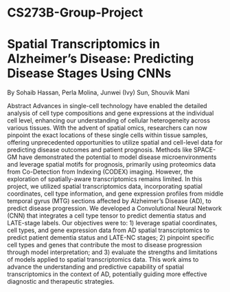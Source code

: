 # CS273B-Group-Project

# Spatial Transcriptomics in Alzheimer’s Disease: Predicting Disease Stages Using CNNs
By Sohaib Hassan, Perla Molina, Junwei (Ivy) Sun, Shouvik Mani

Abstract
Advances in single-cell technology have enabled the detailed analysis of cell type compositions
and gene expressions at the individual cell level, enhancing our understanding of cellular
heterogeneity across various tissues. With the advent of spatial omics, researchers can now
pinpoint the exact locations of these single cells within tissue samples, offering unprecedented
opportunities to utilize spatial and cell-level data for predicting disease outcomes and patient
prognosis. Methods like SPACE-GM have demonstrated the potential to model disease
microenvironments and leverage spatial motifs for prognosis, primarily using proteomics data
from Co-Detection from Indexing (CODEX) imaging. However, the exploration of spatially-aware
transcriptomics remains limited. In this project, we utilized spatial transcriptomics data,
incorporating spatial coordinates, cell type information, and gene expression profiles from
middle temporal gyrus (MTG) sections affected by Alzheimer’s Disease (AD), to predict disease
progression. We developed a Convolutional Neural Network (CNN) that integrates a cell type
tensor to predict dementia status and LATE-stage labels. Our objectives were to: 1) leverage
spatial coordinates, cell types, and gene expression data from AD spatial transcriptomics to
predict patient dementia status and LATE-NC stages; 2) pinpoint specific cell types and genes
that contribute the most to disease progression through model interpretation; and 3) evaluate
the strengths and limitations of models applied to spatial transcriptomics data. This work aims
to advance the understanding and predictive capability of spatial transcriptomics in the context
of AD, potentially guiding more effective diagnostic and therapeutic strategies.

